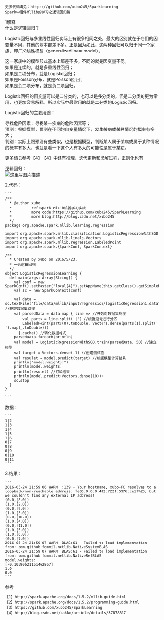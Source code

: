 	更多代码请见：https://github.com/xubo245/SparkLearning
	Spark中组件Mllib的学习之逻辑回归篇 
1解释  
	什么是逻辑回归？
	
Logistic回归与多重线性回归实际上有很多相同之处，最大的区别就在于它们的因变量不同，其他的基本都差不多。正是因为如此，这两种回归可以归于同一个家族，即广义线性模型（generalizedlinear model）。
	
这一家族中的模型形式基本上都差不多，不同的就是因变量不同。  
	    如果是连续的，就是多重线性回归；  
	    如果是二项分布，就是Logistic回归；  
	    如果是Poisson分布，就是Poisson回归；  
	    如果是负二项分布，就是负二项回归。  
	
Logistic回归的因变量可以是二分类的，也可以是多分类的，但是二分类的更为常用，也更加容易解释。所以实际中最常用的就是二分类的Logistic回归。
	
Logistic回归的主要用途：
	
寻找危险因素：寻找某一疾病的危险因素等；  
	    预测：根据模型，预测在不同的自变量情况下，发生某病或某种情况的概率有多大；  
	    判别：实际上跟预测有些类似，也是根据模型，判断某人属于某病或属于某种情况的概率有多大，也就是看一下这个人有多大的可能性是属于某病。  
	
更多请见参考【4】，【4】中还有推理、迭代更新和求解过程，正则化也有
	
逻辑回归：  
	![这里写图片描述](http://img.blog.csdn.net/20160524215642836)
	
2.代码：
	
	```
	/**
	  * @author xubo
	  *         ref:Spark MlLib机器学习实战
	  *         more code:https://github.com/xubo245/SparkLearning
	  *         more blog:http://blog.csdn.net/xubo245
	  */
	package org.apache.spark.mllib.learning.regression
	
	import org.apache.spark.mllib.classification.LogisticRegressionWithSGD
	import org.apache.spark.mllib.linalg.Vectors
	import org.apache.spark.mllib.regression.LabeledPoint
	import org.apache.spark.{SparkConf, SparkContext}
	
	/**
	  * Created by xubo on 2016/5/23.
	  * 一元逻辑回归
	  */
	object LogisticRegressionLearning {
	  def main(args: Array[String]) {
	    val conf = new SparkConf().setMaster("local[4]").setAppName(this.getClass().getSimpleName().filter(!_.equals('$')))
	    val sc = new SparkContext(conf)
	
	    val data = sc.textFile("file/data/mllib/input/regression/logisticRegression1.data") //获取数据集路径
	    val parsedData = data.map { line => //开始对数据集处理
	        val parts = line.split('|') //根据逗号进行分区
	        LabeledPoint(parts(0).toDouble, Vectors.dense(parts(1).split(' ').map(_.toDouble)))
	      }.cache() //转化数据格式
	    parsedData.foreach(println)
	    val model = LogisticRegressionWithSGD.train(parsedData, 50) //建立模型
	    val target = Vectors.dense(-1) //创建测试值
	    val resulet = model.predict(target) //根据模型计算结果
	    println("model.weights:")
	    println(model.weights)
	    println(resulet) //打印结果
	    println(model.predict(Vectors.dense(10)))
	    sc.stop
	  }
	}
	
	```
	
数据：
	
	```
	1|2
	1|3
	1|4
	1|5
	1|6
	0|7
	0|8
	0|9
	0|10
	0|11
	```
	
3.结果：
	
	```
	2016-05-24 21:59:06 WARN  :139 - Your hostname, xubo-PC resolves to a loopback/non-reachable address: fe80:0:0:0:482:722f:5976:ce1f%20, but we couldn't find any external IP address!
	(0.0,[8.0])
	(1.0,[2.0])
	(0.0,[9.0])
	(1.0,[3.0])
	(0.0,[10.0])
	(1.0,[4.0])
	(0.0,[11.0])
	(1.0,[5.0])
	(1.0,[6.0])
	(0.0,[7.0])
	2016-05-24 21:59:07 WARN  BLAS:61 - Failed to load implementation from: com.github.fommil.netlib.NativeSystemBLAS
	2016-05-24 21:59:07 WARN  BLAS:61 - Failed to load implementation from: com.github.fommil.netlib.NativeRefBLAS
	model.weights:
	[-0.10590621151462867]
	1.0
	0.0
	```
	
参考

	【1】http://spark.apache.org/docs/1.5.2/mllib-guide.html 
	【2】http://spark.apache.org/docs/1.5.2/programming-guide.html
	【3】https://github.com/xubo245/SparkLearning
	【4】http://blog.csdn.net/pakko/article/details/37878837
